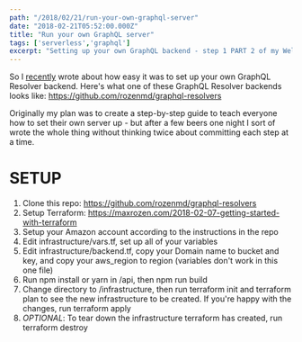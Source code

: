 ```yaml
---
path: "/2018/02/21/run-your-own-graphql-server"
date: "2018-02-21T05:52:00.000Z"
title: "Run your own GraphQL server"
tags: ['serverless','graphql']
excerpt: "Setting up your own GraphQL backend - step 1 PART 2 of my Welcome to GraphQL resolvers series"
---
```


So I
[recently](https://maxrozen.com/2018-02-11-setting-up-graphql-backend-resolver)
wrote about how easy it was to set up your own GraphQL Resolver backend. Here's
what one of these GraphQL Resolver backends looks like:
https://github.com/rozenmd/graphql-resolvers

Originally my plan was to create a step-by-step guide to teach everyone how to
set their own server up - but after a few beers one night I sort of wrote the
whole thing without thinking twice about committing each step at a time.

# SETUP

1.  Clone this repo: https://github.com/rozenmd/graphql-resolvers
2.  Setup Terraform:
    https://maxrozen.com/2018-02-07-getting-started-with-terraform
3.  Setup your Amazon account according to the instructions in the repo
4.  Edit infrastructure/vars.tf, set up all of your variables
5.  Edit infrastructure/backend.tf, copy your Domain name to bucket and key, and
    copy your aws_region to region (variables don't work in this one file)
6.  Run npm install or yarn in /api, then npm run build
7.  Change directory to /infrastructure, then run terraform init and terraform
    plan to see the new infrastructure to be created. If you're happy with the
    changes, run terraform apply
8.  _OPTIONAL_: To tear down the infrastructure terraform has created, run
    terraform destroy
